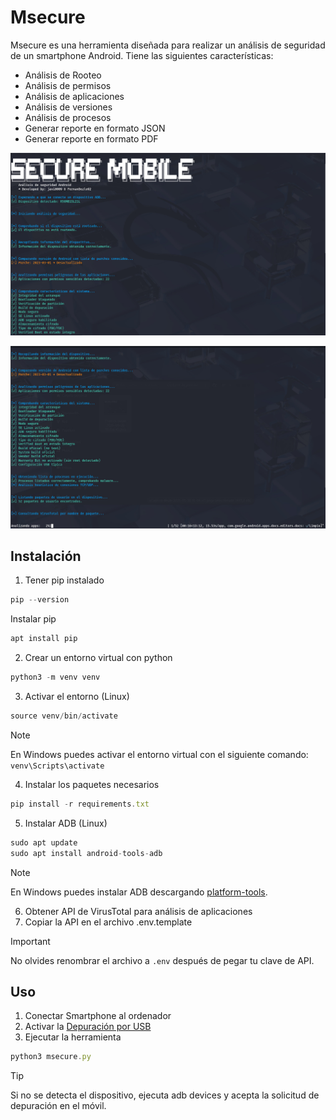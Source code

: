 # Msecure

Msecure es una herramienta diseñada para realizar un análisis de seguridad de un smartphone Android. Tiene las siguientes características:

- Análisis de Rooteo
- Análisis de permisos
- Análisis de aplicaciones
- Análisis de versiones
- Análisis de procesos
- Generar reporte en formato JSON
- Generar reporte en formato PDF

![Captura de análisis 1](IMAGES/imagen1.jpeg)

![Captura de análisis 2](IMAGES/imagen2.jpeg)

## Instalación

1. Tener pip instalado

```jsx
pip --version
```

Instalar pip

```jsx
apt install pip
```

2. Crear un entorno virtual con python

```jsx
python3 -m venv venv
```

3. Activar el entorno (Linux)

```jsx
source venv/bin/activate
```

>[!NOTE]
>En Windows puedes activar el entorno virtual con el siguiente comando: `venv\Scripts\activate`


4. Instalar los paquetes necesarios

```jsx
pip install -r requirements.txt
```

5. Instalar ADB (Linux)

```jsx
sudo apt update
sudo apt install android-tools-adb
```

>[!NOTE]
En Windows puedes instalar ADB descargando [platform-tools](https://developer.android.com/tools/releases/platform-tools?hl=es-419).


6. Obtener API de VirusTotal para análisis de aplicaciones
7. Copiar la API en el archivo .env.template


>[!IMPORTANT]
>No olvides renombrar el archivo a `.env` después de pegar tu clave de API.


## Uso

1. Conectar Smartphone al ordenador
2. Activar la [Depuración por USB](https://developer.android.com/studio/debug/dev-options?hl=es-419)
3. Ejecutar la herramienta

```jsx
python3 msecure.py
```

>[!TIP]
>Si no se detecta el dispositivo, ejecuta adb devices y acepta la solicitud de depuración en el móvil.
